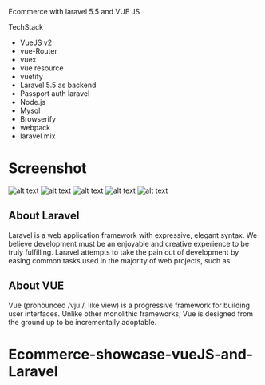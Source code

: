 Ecommerce with laravel 5.5 and VUE JS

TechStack
  - VueJS v2
  - vue-Router 
  - vuex
  - vue resource
  - vuetify
  - Laravel 5.5 as backend
  - Passport auth laravel
  - Node.js
  - Mysql
  - Browserify
  - webpack
  - laravel mix
# Screenshot
![alt text](https://github.com/sangit0/Ecommerce-showcase-vueJS-and-Laravel/blob/master/screenshot/5.png "Screenshot")
![alt text](https://github.com/sangit0/Ecommerce-showcase-vueJS-and-Laravel/blob/master/screenshot/1.png "Screenshot")
![alt text](https://github.com/sangit0/Ecommerce-showcase-vueJS-and-Laravel/blob/master/screenshot/2.png "Screenshot")
![alt text](https://github.com/sangit0/Ecommerce-showcase-vueJS-and-Laravel/blob/master/screenshot/3.png "Screenshot")
![alt text](https://github.com/sangit0/Ecommerce-showcase-vueJS-and-Laravel/blob/master/screenshot/4.png "Screenshot")

## About Laravel

Laravel is a web application framework with expressive, elegant syntax. We believe development must be an enjoyable and creative experience to be truly fulfilling. Laravel attempts to take the pain out of development by easing common tasks used in the majority of web projects, such as:


## About VUE
Vue (pronounced /vjuː/, like view) is a progressive framework for building user interfaces. Unlike other monolithic frameworks, Vue is designed from the ground up to be incrementally adoptable. 
# Ecommerce-showcase-vueJS-and-Laravel
